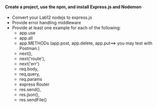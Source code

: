 #### Create a project, use the npm, and install Express.js and Nodemon

- Convert your Lab12 nodejs to express.js
- Provide error handling middleware
- Provide at least one example for each of the following:
    - app.use
    - app.all
    - app.METHODs (app.post, app.delete, app.put==> you may test with Postman.)
    - next(),
    - next('route'),
    - next('err')
    - req.body,
    - req,query,
    - req.params
    - express Router
    - res.send(),
    - res.json(),
    - res.sendFile()